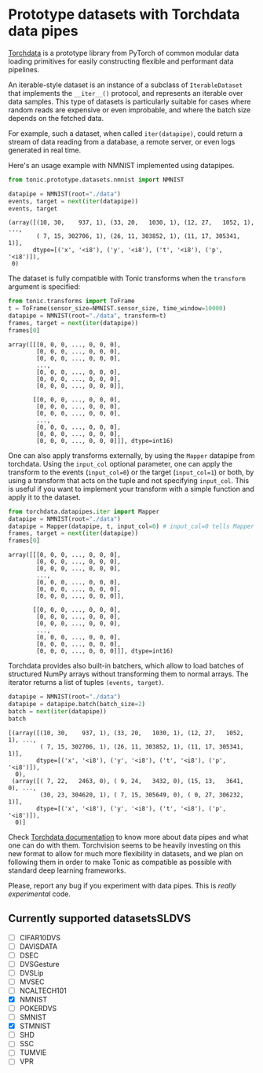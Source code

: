 # Prototype datasets with Torchdata data pipes

[Torchdata](https://pytorch.org/data/beta/index.html) is a prototype library from PyTorch of common modular data loading primitives for easily constructing flexible and performant data pipelines. 

An iterable-style dataset is an instance of a subclass of `IterableDataset` that implements the `__iter__()` protocol, and represents an iterable over data samples. This type of datasets is particularly suitable for cases where random reads are expensive or even improbable, and where the batch size depends on the fetched data.

For example, such a dataset, when called `iter(datapipe)`, could return a stream of data reading from a database, a remote server, or even logs generated in real time.

Here's an usage example with NMNIST implemented using datapipes. 


```python
from tonic.prototype.datasets.nmnist import NMNIST

datapipe = NMNIST(root="./data")
events, target = next(iter(datapipe))
events, target
```




    (array([(10, 30,    937, 1), (33, 20,   1030, 1), (12, 27,   1052, 1), ...,
            ( 7, 15, 302706, 1), (26, 11, 303852, 1), (11, 17, 305341, 1)],
           dtype=[('x', '<i8'), ('y', '<i8'), ('t', '<i8'), ('p', '<i8')]),
     0)



The dataset is fully compatible with Tonic transforms when the `transform` argument is specified:


```python
from tonic.transforms import ToFrame 
t = ToFrame(sensor_size=NMNIST.sensor_size, time_window=10000)
datapipe = NMNIST(root="./data", transform=t)
frames, target = next(iter(datapipe))
frames[0]
```




    array([[[0, 0, 0, ..., 0, 0, 0],
            [0, 0, 0, ..., 0, 0, 0],
            [0, 0, 0, ..., 0, 0, 0],
            ...,
            [0, 0, 0, ..., 0, 0, 0],
            [0, 0, 0, ..., 0, 0, 0],
            [0, 0, 0, ..., 0, 0, 0]],
    
           [[0, 0, 0, ..., 0, 0, 0],
            [0, 0, 0, ..., 0, 0, 0],
            [0, 0, 0, ..., 0, 0, 0],
            ...,
            [0, 0, 0, ..., 0, 0, 0],
            [0, 0, 0, ..., 0, 0, 0],
            [0, 0, 0, ..., 0, 0, 0]]], dtype=int16)

One can also apply transforms externally, by using the `Mapper` datapipe from torchdata. Using the `input_col` optional parameter, one can apply the transform to the events (`input_col=0`) or the target (`input_col=1`) or both, by using a transform that acts on the tuple and not specifying `input_col`. This is useful if you want to implement your transform with a simple function and apply it to the dataset. 

```python 
from torchdata.datapipes.iter import Mapper
datapipe = NMNIST(root="./data")
datapipe = Mapper(datapipe, t, input_col=0) # input_col=0 tells Mapper to apply the function t to the entry number 0 of the tuple. 
frames, target = next(iter(datapipe))
frames[0]
```

    array([[[0, 0, 0, ..., 0, 0, 0],
            [0, 0, 0, ..., 0, 0, 0],
            [0, 0, 0, ..., 0, 0, 0],
            ...,
            [0, 0, 0, ..., 0, 0, 0],
            [0, 0, 0, ..., 0, 0, 0],
            [0, 0, 0, ..., 0, 0, 0]],
    
           [[0, 0, 0, ..., 0, 0, 0],
            [0, 0, 0, ..., 0, 0, 0],
            [0, 0, 0, ..., 0, 0, 0],
            ...,
            [0, 0, 0, ..., 0, 0, 0],
            [0, 0, 0, ..., 0, 0, 0],
            [0, 0, 0, ..., 0, 0, 0]]], dtype=int16)


Torchdata provides also built-in batchers, which allow to load batches of structured NumPy arrays without transforming them to normal arrays. The iterator returns a list of tuples `(events, target)`.


```python
datapipe = NMNIST(root="./data")
datapipe = datapipe.batch(batch_size=2)
batch = next(iter(datapipe))
batch
```




    [(array([(10, 30,    937, 1), (33, 20,   1030, 1), (12, 27,   1052, 1), ...,
             ( 7, 15, 302706, 1), (26, 11, 303852, 1), (11, 17, 305341, 1)],
            dtype=[('x', '<i8'), ('y', '<i8'), ('t', '<i8'), ('p', '<i8')]),
      0),
     (array([( 7, 22,   2463, 0), ( 9, 24,   3432, 0), (15, 13,   3641, 0), ...,
             (30, 23, 304620, 1), ( 7, 15, 305649, 0), ( 0, 27, 306232, 1)],
            dtype=[('x', '<i8'), ('y', '<i8'), ('t', '<i8'), ('p', '<i8')]),
      0)]



Check [Torchdata documentation](https://pytorch.org/data/beta/index.html) to know more about data pipes and what one can do with them. Torchvision seems to be heavily investing on this new format to allow for much more flexibility in datasets, and we plan on following them in order to make Tonic as compatible as possible with standard deep learning frameworks. 

Please, report any bug if you experiment with data pipes. This is _really experimental_ code. 
## Currently supported datasetsSLDVS
- [ ] CIFAR10DVS
- [ ] DAVISDATA
- [ ] DSEC
- [ ] DVSGesture
- [ ] DVSLip
- [ ] MVSEC
- [ ] NCALTECH101
- [x] NMNIST
- [ ] POKERDVS
- [ ] SMNIST
- [x] STMNIST
- [ ] SHD
- [ ] SSC
- [ ] TUMVIE
- [ ] VPR
